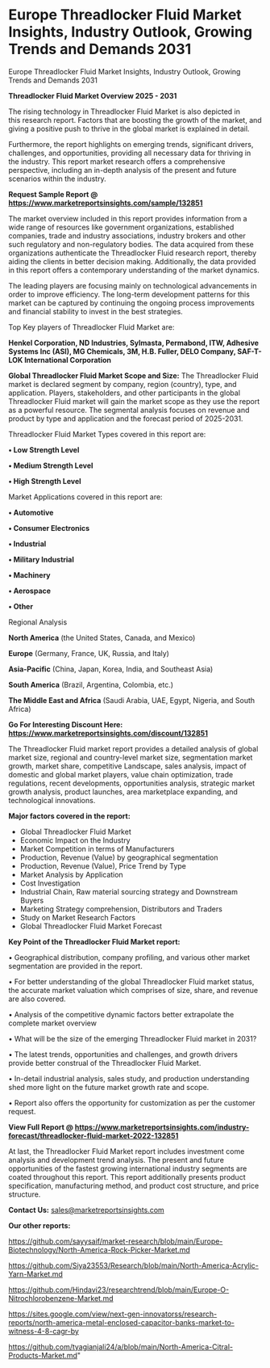 # Europe Threadlocker Fluid Market Insights, Industry Outlook, Growing Trends and Demands 2031
 Europe Threadlocker Fluid Market Insights, Industry Outlook, Growing Trends and Demands 2031

<Strong> Threadlocker Fluid Market Overview 2025 - 2031</strong>

The rising technology in Threadlocker Fluid Market is also depicted in this research report. Factors that are boosting the growth of the market, and giving a positive push to thrive in the global market is explained in detail.

Furthermore, the report highlights on emerging trends, significant drivers, challenges, and opportunities, providing all necessary data for thriving in the industry. This report market research offers a comprehensive perspective, including an in-depth analysis of the present and future scenarios within the industry.

<strong>Request Sample Report @ <a href=https://www.marketreportsinsights.com/sample/132851>https://www.marketreportsinsights.com/sample/132851</a></strong>

The market overview included in this report provides information from a wide range of resources like government organizations, established companies, trade and industry associations, industry brokers and other such regulatory and non-regulatory bodies. The data acquired from these organizations authenticate the Threadlocker Fluid research report, thereby aiding the clients in better decision making. Additionally, the data provided in this report offers a contemporary understanding of the market dynamics.

The leading players are focusing mainly on technological advancements in order to improve efficiency. The long-term development patterns for this market can be captured by continuing the ongoing process improvements and financial stability to invest in the best strategies.

Top Key players of Threadlocker Fluid Market are:

<strong>Henkel Corporation, ND Industries, Sylmasta, Permabond, ITW, Adhesive Systems Inc (ASI), MG Chemicals, 3M, H.B. Fuller, DELO Company, SAF-T-LOK International Corporation</strong>

<strong><b>Global Threadlocker Fluid Market Scope and Size:</b></strong>
The Threadlocker Fluid market is declared segment by company, region (country), type, and application. Players, stakeholders, and other participants in the global Threadlocker Fluid market will gain the market scope as they use the report as a powerful resource. The segmental analysis focuses on revenue and product by type and application and the forecast period of 2025-2031.

Threadlocker Fluid Market Types covered in this report are:

<strong>• Low Strength Level

• Medium Strength Level

• High Strength Level</strong>

Market Applications covered in this report are:

<strong>• Automotive

• Consumer Electronics

• Industrial

• Military Industrial

• Machinery

• Aerospace

• Other</strong> 

Regional Analysis

<strong>North America</strong> (the United States, Canada, and Mexico)

<strong>Europe</strong> (Germany, France, UK, Russia, and Italy)

<strong>Asia-Pacific</strong> (China, Japan, Korea, India, and Southeast Asia)

<strong>South America</strong> (Brazil, Argentina, Colombia, etc.)

<strong>The Middle East and Africa</strong> (Saudi Arabia, UAE, Egypt, Nigeria, and South Africa)

<strong>Go For Interesting Discount Here: <a href=https://www.marketreportsinsights.com/discount/132851>https://www.marketreportsinsights.com/discount/132851</a></strong>

The Threadlocker Fluid market report provides a detailed analysis of global market size, regional and country-level market size, segmentation market growth, market share, competitive Landscape, sales analysis, impact of domestic and global market players, value chain optimization, trade regulations, recent developments, opportunities analysis, strategic market growth analysis, product launches, area marketplace expanding, and technological innovations.

<strong><b>Major factors covered in the report:</b></strong>
<ul>
  <li>Global Threadlocker Fluid Market </li>
  <li>Economic Impact on the Industry</li>
  <li>Market Competition in terms of Manufacturers</li>
  <li>Production, Revenue (Value) by geographical segmentation</li>
  <li>Production, Revenue (Value), Price Trend by Type</li>
  <li>Market Analysis by Application</li>
  <li>Cost Investigation</li>
  <li>Industrial Chain, Raw material sourcing strategy and Downstream Buyers</li>
  <li>Marketing Strategy comprehension, Distributors and Traders</li>
  <li>Study on Market Research Factors</li>
  <li>Global Threadlocker Fluid Market Forecast</li>
</ul>

<strong><b>Key Point of the Threadlocker Fluid Market report:</b></strong>

• Geographical distribution, company profiling, and various other market segmentation are provided in the report.

• For better understanding of the global Threadlocker Fluid market status, the accurate market valuation which comprises of size, share, and revenue are also covered.

• Analysis of the competitive dynamic factors better extrapolate the complete market overview

• What will be the size of the emerging Threadlocker Fluid market in 2031?

• The latest trends, opportunities and challenges, and growth drivers provide better construal of the Threadlocker Fluid Market.

• In-detail industrial analysis, sales study, and production understanding shed more light on the future market growth rate and scope.

• Report also offers the opportunity for customization as per the customer request.

<strong><b>View Full Report @ <a href=https://www.marketreportsinsights.com/industry-forecast/threadlocker-fluid-market-2022-132851>https://www.marketreportsinsights.com/industry-forecast/threadlocker-fluid-market-2022-132851</a></b></strong>


At last, the Threadlocker Fluid Market report includes investment come analysis and development trend analysis. The present and future opportunities of the fastest growing international industry segments are coated throughout this report. This report additionally presents product specification, manufacturing method, and product cost structure, and price structure.

<strong>Contact Us:</strong>
sales@marketreportsinsights.com

<strong>Our other reports:</strong>

<a href=https://github.com/sayysaif/market-research/blob/main/Europe-Biotechnology/North-America-Rock-Picker-Market.md>https://github.com/sayysaif/market-research/blob/main/Europe-Biotechnology/North-America-Rock-Picker-Market.md</a>

<a href=https://github.com/Siya23553/Research/blob/main/North-America-Acrylic-Yarn-Market.md>https://github.com/Siya23553/Research/blob/main/North-America-Acrylic-Yarn-Market.md</a>

<a href=https://github.com/Hindavi23/researchtrend/blob/main/Europe-O-Nitrochlorobenzene-Market.md>https://github.com/Hindavi23/researchtrend/blob/main/Europe-O-Nitrochlorobenzene-Market.md</a>

<a href=https://sites.google.com/view/next-gen-innovatorss/research-reports/north-america-metal-enclosed-capacitor-banks-market-to-witness-4-8-cagr-by>https://sites.google.com/view/next-gen-innovatorss/research-reports/north-america-metal-enclosed-capacitor-banks-market-to-witness-4-8-cagr-by</a>

<a href=https://github.com/tyagianjali24/a/blob/main/North-America-Citral-Products-Market.md>https://github.com/tyagianjali24/a/blob/main/North-America-Citral-Products-Market.md</a>"
